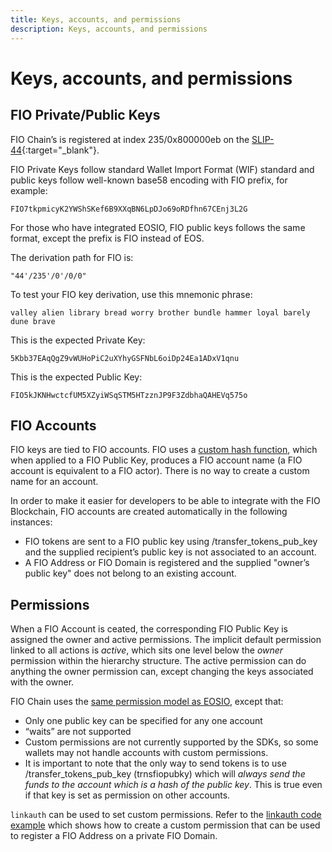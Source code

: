 ```yaml
---
title: Keys, accounts, and permissions
description: Keys, accounts, and permissions
---
```

# Keys, accounts, and permissions

## FIO Private/Public Keys

FIO Chain’s is registered at index 235/0x800000eb on the [SLIP-44](https://github.com/satoshilabs/slips/blob/master/slip-0044.md){:target="_blank"}.

FIO Private Keys follow standard Wallet Import Format (WIF) standard and public keys follow well-known base58 encoding with FIO prefix, for example:

`FIO7tkpmicyK2YWShSKef6B9XXqBN6LpDJo69oRDfhn67CEnj3L2G`

For those who have integrated EOSIO, FIO public keys follows the same format, except the prefix is FIO instead of EOS.

The derivation path for FIO is:

`"44'/235'/0'/0/0"`

To test your FIO key derivation, use this mnemonic phrase:

`valley alien library bread worry brother bundle hammer loyal barely dune brave`

This is the expected Private Key:

`5Kbb37EAqQgZ9vWUHoPiC2uXYhyGSFNbL6oiDp24Ea1ADxV1qnu`

This is the expected Public Key:

`FIO5kJKNHwctcfUM5XZyiWSqSTM5HTzznJP9F3ZdbhaQAHEVq575o`

## FIO Accounts

FIO keys are tied to FIO accounts. FIO uses a [custom hash function](/pages/recipes/actor-account/), which when applied to a FIO Public Key, produces a FIO account name (a FIO account is equivalent to a FIO actor). There is no way to create a custom name for an account.

In order to make it easier for developers to be able to integrate with the FIO Blockchain, FIO accounts are created automatically in the following instances:

* FIO tokens are sent to a FIO public key using /transfer_tokens_pub_key and the supplied recipient’s public key is not associated to an account.
* A FIO Address or FIO Domain is registered and the supplied "owner’s public key" does not belong to an existing account.

## Permissions

When a FIO Account is ceated, the corresponding FIO Public Key is assigned the owner and active permissions. The implicit default permission linked to all actions is *active*, which sits one level below the *owner* permission within the hierarchy structure. The active permission can do anything the owner permission can, except changing the keys associated with the owner. 

FIO Chain uses the [same permission model as EOSIO](https://developers.eos.io/welcome/latest/protocol/accounts_and_permissions), except that:

* Only one public key can be specified for any one account
* “waits” are not supported
* Custom permissions are not currently supported by the SDKs, so some wallets may not handle accounts with custom permissions.
* It is important to note that the only way to send tokens is to use /transfer_tokens_pub_key (trnsfiopubky) which will *always send the funds to the account which is a hash of the public key*. This is true even if that key is set as permission on other accounts.

`linkauth` can be used to set custom permissions. Refer to the [linkauth code example](/pages/recipes/linkauth/) which shows how to create a custom permission that can be used to register a FIO Address on a private FIO Domain.
